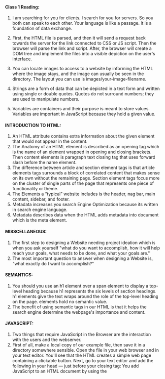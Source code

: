 #### Class 1 Reading:

1. I am searching for you for clients. I search for you for servers. So you both can speak to each other. Your language is like a passage. It is a foundation of data exchange. 
2. First, the HTML file is parsed, and then it will send a request back towards the server for the link connected to CSS or JS script. Then the browser will parse the link and script. After, the browser will create a DOM tree and implement the files into a visible depiction on the user's interface. 

3. You can locate images to access to a website by informing the HTML where the image stays, and the image can usually be seen in the directory. The layout you can use is images/your-image-filename. 
4. Strings are a form of data that can be depicted in a text form and written using single or double quotes. Quotes do not surround numbers; they are used to manipulate numbers. 
5. Variables are containers and their purpose is meant to store values. Variables are important in JavaScript because they hold a given value.

#### INTRODUCTION TO HTML:
1. An HTML attribute contains extra information about the given element that would not appear in the content. 
2. The Anatomy of an HTML element is described as an opening tag which is the name of an element wrapped in opening and closing brackets. Then content elements is paragraph text closing tag that uses forward slash before the name element.
3. The difference between article and section element tags is that article elements tags surrounds a block of correlated content that makes sense on its own without the remaining page. Section element tags focus more on the cluster of single parts of the page that represents one piece of functionality or theme. 
4. The Elements a “typical” website includes is the header, nag bar, main content, sidebar, and footer. 
5. Metadata increases you search Engine Optimization because its written in search engine language. 
6. Metadata describes data when the HTML adds metadata into document which is the meta element. 
  
#### MISSCELLANEOUS:
1. The first step to designing a Website needing project ideation which is when you ask yourself "what do you want to accomplish, how it will help reach your goals, what needs to be done, and what your goals are."
2. The most important question to answer when designing a Website is, "what exactly do I want to accomplish?"

#### SEMANTICS:
  
1. You should you use an h1 element over a span element to display a top-level heading because h1 represents the six levels of section headings. h1 elements give the text wraps around the role of the top-level heading on the page. <span> elements hold no semantic value. 
2. The benefit of using semantic tags in our HTML is that it helps the search engine determine the webpage's importance and content. 
  
#### JAVASCRIPT: 
1. Two things that require JavaScript in the Browser are the interaction with the users and the webserver.  
2. First of all, make a local copy of our example file, then save it in a directory somewhere sensible. Open the file in your web browser and in your text editor. You'll see that the HTML creates a simple web page containing a clickable button. Next, go to your text editor and add the following in your head — just before your closing </head> tag: You add JavaScript to an HTML document by using the <script> element. 
  <img width="727" alt="Screen Shot 2022-10-21 at 9 57 24 AM" src="https://user-images.githubusercontent.com/113928893/197249458-1cb6de0c-c0ae-4fa9-b749-e2f89e57d777.png">

## Things I want to know more about:
  
1. How do you know when a value is a string or number?












